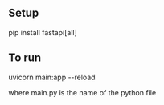 ## Setup
pip install fastapi[all]

## To run

uvicorn main:app --reload  

where main.py is the name of the python file